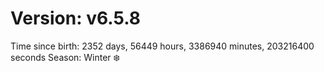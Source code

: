 # Version: v6.5.8
Time since birth: 2352 days, 56449 hours, 3386940 minutes, 203216400 seconds
Season: Winter ❄️
